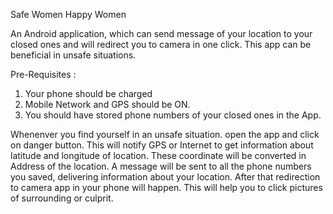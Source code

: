Safe Women Happy Women

An Android application, which can send message of your location to your closed ones and will redirect you to camera in one click.
This app can be beneficial in unsafe situations.

Pre-Requisites :
1. Your phone should be charged
2. Mobile Network and GPS should be ON.
3. You should have stored phone numbers of your closed ones in the App.

Whenenver you find yourself in an unsafe situation. open the app and click on danger button. This will notify GPS or Internet to get information about latitude and longitude of location. These coordinate will be converted in Address of the location. A message will be sent to all the phone numbers you saved, delivering information about your location. After that redirection to camera app in your phone will happen. This will help you to click pictures of surrounding or culprit. 
